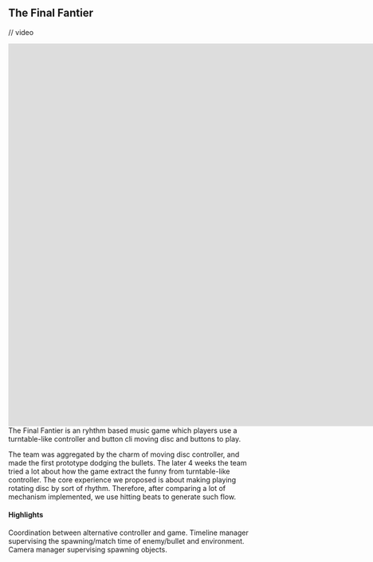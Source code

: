 ## The Final Fantier

// video 
<iframe width="1903" height="768" src="https://www.youtube.com/embed/HT-U6Y1KbJU" frameborder="0" allow="accelerometer; autoplay; encrypted-media; gyroscope; picture-in-picture" allowfullscreen></iframe>
The Final Fantier is an ryhthm based music game which players use a turntable-like controller and button cli moving disc and buttons to play.

The team was aggregated by the charm of moving disc controller, and made the first prototype dodging the bullets. The later 4 weeks the team tried a lot about how the game extract the funny from turntable-like controller. The core experience we proposed is about making playing rotating disc by sort of rhythm. Therefore, after comparing a lot of mechanism implemented, we use hitting beats to generate such flow.

#### Highlights
Coordination between alternative controller and game.
Timeline manager supervising the spawning/match time of enemy/bullet and environment.
Camera manager supervising spawning objects.
